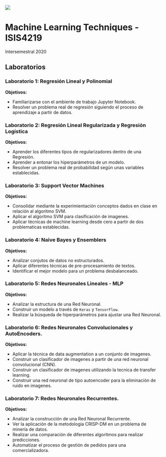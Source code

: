 
<img src="https://cursos.virtual.uniandes.edu.co/isis4219/wp-content/uploads/sites/162/2014/11/cropped-misisheader.png" ><br>
# Machine Learning Techniques - ISIS4219

Intersemestral 2020

## Laboratorios

### Laboratorio 1: Regresión Lineal y Polinomial
**Objetivos:** 
*   Familiarizarse con el ambiente de trabajo Jupyter Notebook.
*   Resolver un problema real de regresión siguiendo el proceso de aprendizaje a partir de datos.

### Laboratorio 2: Regresión Lineal Regularizada y Regresión Logística
**Objetivos:** 
*   Aprender los diferentes tipos de regularizadores dentro de una Regresión.
*   Aprender a entonar los hiperparámetros de un modelo.
*   Resolver un problema real de probabilidad según unas variables establecidas.

### Laboratorio 3: Support Vector Machines
**Objetivos:** 

*   Consolidar mediante la experimientación conceptos dados en clase en relación al algoritmo SVM.
*   Aplicar el algoritmo SVM para clasificación de imagenes.
*   Aplicar técnicas de machine learning desde cero a partir de dos problematicas establecidas.

### Laboratorio 4: Naive Bayes y Ensemblers
**Objetivos:** 
*   Analizar conjutos de datos no estructurados.
*   Aplicar diferentes técnicas de pre-procesamiento de textos.
*   Identificar el mejor modelo para un problema desbalanceado.

### Laboratorio 5: Redes Neuronales Lineales - MLP
**Objetivos:** 
*   Analizar la estructura de una Red Neuronal.
*   Construir un modelo a través de `Keras` y `TensorFlow`.
*   Realizar la búsqueda de hiperparámetros para ajustar una Red Neuronal.

### Laboratorio 6: Redes Neuronales Convolucionales y AutoEncoders.
**Objetivos:** 
*   Aplicar la técnica de data augmentation a un conjunto de imagenes.
*   Construir un clasificador de imagenes a partir de una red neuronal convolucional (CNN).
*   Construir un clasificador de imagenes utilizando la tecnica de transfer learning.
*   Construir una red neuronal de tipo autoencoder para la eliminación de ruido en imagenes.

### Laboratorio 7: Redes Neuronales Recurrentes.
**Objetivos:** 
*   Analizar la construcción de una Red Neuronal Recurrente.
*   Ver la aplicación de la metodología CRISP-DM en un problema de minería de datos.
*   Realizar una comparación de diferentes algoritmos para realizar predicciones.
*   Automatizar el proceso de gestión de pedidos para una comercializadora.

